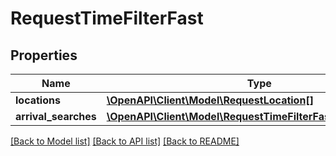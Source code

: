 # RequestTimeFilterFast

## Properties
Name | Type | Description | Notes
------------ | ------------- | ------------- | -------------
**locations** | [**\OpenAPI\Client\Model\RequestLocation[]**](RequestLocation.md) |  | 
**arrival_searches** | [**\OpenAPI\Client\Model\RequestTimeFilterFastArrivalSearches**](RequestTimeFilterFastArrivalSearches.md) |  | 

[[Back to Model list]](../README.md#documentation-for-models) [[Back to API list]](../README.md#documentation-for-api-endpoints) [[Back to README]](../README.md)


